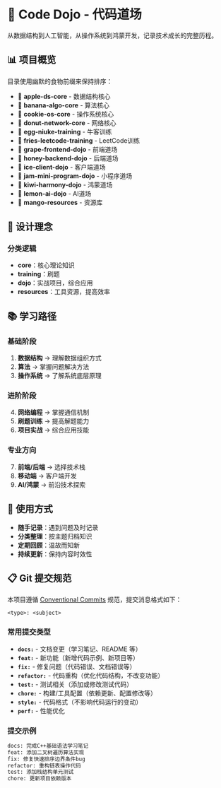 # 🎯 Code Dojo - 代码道场

从数据结构到人工智能，从操作系统到鸿蒙开发，记录技术成长的完整历程。

## 📊 项目概览

目录使用幽默的食物前缀来保持排序：

- 🍎 **apple-ds-core** - 数据结构核心
- 🍌 **banana-algo-core** - 算法核心  
- 🍪 **cookie-os-core** - 操作系统核心
- 🍩 **donut-network-core** - 网络核心
- 🥚 **egg-niuke-training** - 牛客训练
- 🍟 **fries-leetcode-training** - LeetCode训练
- 🍇 **grape-frontend-dojo** - 前端道场
- 🍯 **honey-backend-dojo** - 后端道场
- 🧊 **ice-client-dojo** - 客户端道场
- 🍓 **jam-mini-program-dojo** - 小程序道场
- 🥝 **kiwi-harmony-dojo** - 鸿蒙道场
- 🍋 **lemon-ai-dojo** - AI道场
- 🥭 **mango-resources** - 资源库

## 🎨 设计理念

### 分类逻辑
- **core**：核心理论知识
- **training**：刷题
- **dojo**：实战项目，综合应用
- **resources**：工具资源，提高效率

## 📚 学习路径

### 基础阶段
1. **数据结构** → 理解数据组织方式
2. **算法** → 掌握问题解决方法
3. **操作系统** → 了解系统底层原理

### 进阶阶段
4. **网络编程** → 掌握通信机制
5. **刷题训练** → 提高解题能力
6. **项目实战** → 综合应用技能

### 专业方向
7. **前端/后端** → 选择技术栈
8. **移动端** → 客户端开发
9. **AI/鸿蒙** → 前沿技术探索

## 📝 使用方式

- **随手记录**：遇到问题及时记录
- **分类整理**：按主题归档知识
- **定期回顾**：温故而知新
- **持续更新**：保持内容时效性

## 📋 Git 提交规范

本项目遵循 [Conventional Commits](https://www.conventionalcommits.org/) 规范，提交消息格式如下：

```
<type>: <subject>
```

### 常用提交类型

- **`docs:`** - 文档变更（学习笔记、README 等）
- **`feat:`** - 新功能（新增代码示例、新项目等）
- **`fix:`** - 修复问题（代码错误、文档错误等）
- **`refactor:`** - 代码重构（优化代码结构，不改变功能）
- **`test:`** - 测试相关（添加或修改测试代码）
- **`chore:`** - 构建/工具配置（依赖更新、配置修改等）
- **`style:`** - 代码格式（不影响代码运行的变动）
- **`perf:`** - 性能优化

### 提交示例

```bash
docs: 完成C++基础语法学习笔记
feat: 添加二叉树遍历算法实现
fix: 修复快速排序边界条件bug
refactor: 重构链表操作代码
test: 添加栈结构单元测试
chore: 更新项目依赖版本
```

